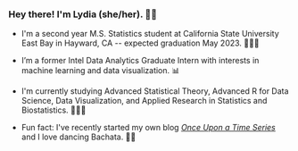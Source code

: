 ### Hey there! I'm Lydia (she/her). 👋🏾  

- I'm a second year M.S. Statistics student at California State University East Bay in Hayward, CA -- expected graduation May 2023. 👩🏾‍🎓

- I’m a former Intel Data Analytics Graduate Intern with interests in machine learning and data visualization. 📊

- I'm currently studying Advanced Statistical Theory, Advanced R for Data Science, Data Visualization, and Applied Research in Statistics and Biostatistics. 👩🏾‍🏫

- Fun fact: I've recently started my own blog [*Once Upon a Time Series*](https://lgibson7.quarto.pub/once-upon-a-time-series/) and I love dancing Bachata. 💃🏾 



<!--
**lgibson7/lgibson7** is a ✨ _special_ ✨ repository because its `README.md` (this file) appears on your GitHub profile.

-->
